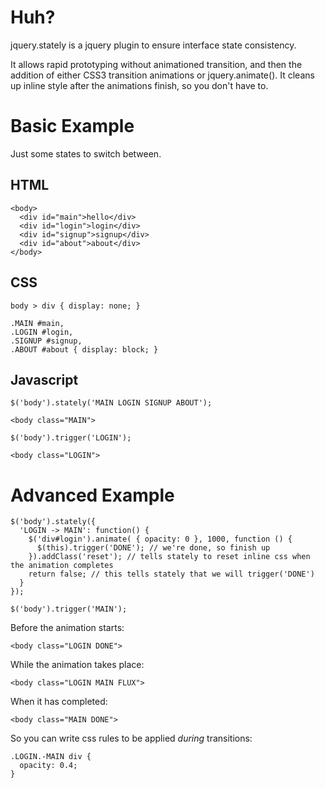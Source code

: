 
# Huh?

jquery.stately is a jquery plugin to ensure interface state consistency.

It allows rapid prototyping without animationed transition, and then the addition of either CSS3 transition animations or jquery.animate(). It cleans up inline style after the animations finish, so you don't have to.


# Basic Example

Just some states to switch between.

## HTML

    <body>
      <div id="main">hello</div>
      <div id="login">login</div>
      <div id="signup">signup</div>
      <div id="about">about</div>
    </body>

## CSS

    body > div { display: none; }
    
    .MAIN #main,
    .LOGIN #login,
    .SIGNUP #signup,
    .ABOUT #about { display: block; }

## Javascript
  
    $('body').stately('MAIN LOGIN SIGNUP ABOUT');

    <body class="MAIN">

    $('body').trigger('LOGIN');

    <body class="LOGIN">


# Advanced Example

    $('body').stately({
      'LOGIN -> MAIN': function() {
        $('div#login').animate( { opacity: 0 }, 1000, function () {
          $(this).trigger('DONE'); // we're done, so finish up
        }).addClass('reset'); // tells stately to reset inline css when the animation completes
        return false; // this tells stately that we will trigger('DONE')
      }
    });

    $('body').trigger('MAIN');

Before the animation starts:

    <body class="LOGIN DONE">

While the animation takes place:

    <body class="LOGIN MAIN FLUX">

When it has completed:

    <body class="MAIN DONE">

So you can write css rules to be applied *during* transitions:

    .LOGIN.-MAIN div {
      opacity: 0.4;
    }




